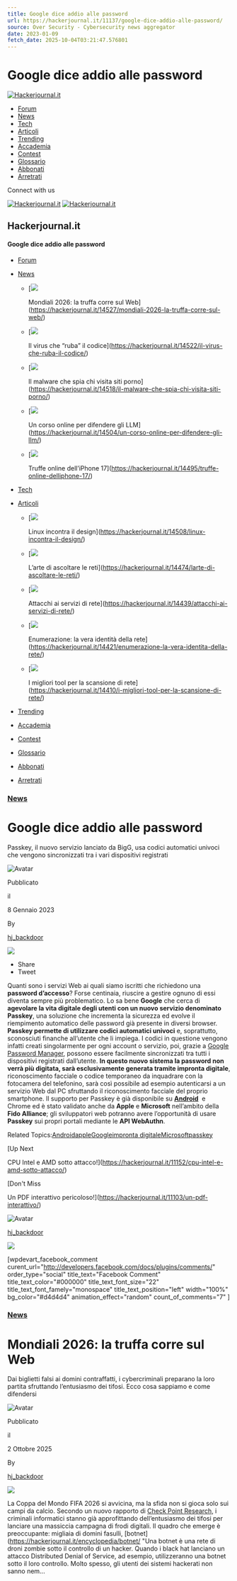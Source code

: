 ```yaml
---
title: Google dice addio alle password
url: https://hackerjournal.it/11137/google-dice-addio-alle-password/
source: Over Security - Cybersecurity news aggregator
date: 2023-01-09
fetch_date: 2025-10-04T03:21:47.576801
---
```


# Google dice addio alle password

[![Hackerjournal.it](https://hackerjournal.it/wp-content/uploads/2017/12/hjnegw-1.png)](https://hackerjournal.it/)

* [Forum](https://hackerjournal.it/forum/)
* [News](https://hackerjournal.it/category/news/)
* [Tech](https://hackerjournal.it/category/tecno/)
* [Articoli](https://hackerjournal.it/category/tech/)
* [Trending](https://hackerjournal.it/trending/)
* [Accademia](https://hackerjournal.it/corsi/)
* [Contest](https://hackerjournal.it/contest/)
* [Glossario](https://hackerjournal.it/encyclopedia/)
* [Abbonati](https://hackerjournal.it/81/abbonati-ad-hacker-journal/)
* [Arretrati](https://hackerjournal.it/arretrati-hackerjournal/)

Connect with us

[![Hackerjournal.it](https://hackerjournal.it/wp-content/uploads/2017/12/hjnew-1.png)](https://hackerjournal.it/)
[![Hackerjournal.it](https://hackerjournal.it/wp-content/uploads/2017/12/hjnegw-1.png)](https://hackerjournal.it/)

## Hackerjournal.it

#### Google dice addio alle password

* [Forum](https://hackerjournal.it/forum/)
* [News](https://hackerjournal.it/category/news/)

  + [![](https://hackerjournal.it/wp-content/uploads/2025/09/coppadelmondo-400x240.png)

    Mondiali 2026: la truffa corre sul Web](https://hackerjournal.it/14527/mondiali-2026-la-truffa-corre-sul-web/)
  + [![](https://hackerjournal.it/wp-content/uploads/2025/09/massive_npm-400x240.png)

    Il virus che “ruba” il codice](https://hackerjournal.it/14522/il-virus-che-ruba-il-codice/)
  + [![](https://hackerjournal.it/wp-content/uploads/2025/09/stellarium-400x240.jpg)

    Il malware che spia chi visita siti porno](https://hackerjournal.it/14518/il-malware-che-spia-chi-visita-siti-porno/)
  + [![](https://hackerjournal.it/wp-content/uploads/2025/09/kaspesky_corso-400x240.png)

    Un corso online per difendere gli LLM](https://hackerjournal.it/14504/un-corso-online-per-difendere-gli-llm/)
  + [![](https://hackerjournal.it/wp-content/uploads/2025/09/truffa_iphone-400x240.png)

    Truffe online dell’iPhone 17](https://hackerjournal.it/14495/truffe-online-delliphone-17/)
* [Tech](https://hackerjournal.it/category/tecno/)
* [Articoli](https://hackerjournal.it/category/tech/)

  + [![](https://hackerjournal.it/wp-content/uploads/2025/09/deepin_home-400x240.png)

    Linux incontra il design](https://hackerjournal.it/14508/linux-incontra-il-design/)
  + [![](https://hackerjournal.it/wp-content/uploads/2025/09/concetto-di-gestione-delle-relazioni-con-i-clienti-400x240.jpg)

    L’arte di ascoltare le reti](https://hackerjournal.it/14474/larte-di-ascoltare-le-reti/)
  + [![](https://hackerjournal.it/wp-content/uploads/2025/04/attacchi-cibenetici-400x240.jpg)

    Attacchi ai servizi di rete](https://hackerjournal.it/14439/attacchi-ai-servizi-di-rete/)
  + [![](https://hackerjournal.it/wp-content/uploads/2025/08/persona-che-scrive-su-un-primo-piano-del-computer-portatile-400x240.jpg)

    Enumerazione: la vera identità della rete](https://hackerjournal.it/14421/enumerazione-la-vera-identita-della-rete/)
  + [![](https://hackerjournal.it/wp-content/uploads/2025/08/codice-binario-con-globo-sul-computer-portatile-400x240.jpg)

    I migliori tool per la scansione di rete](https://hackerjournal.it/14410/i-migliori-tool-per-la-scansione-di-rete/)
* [Trending](https://hackerjournal.it/trending/)
* [Accademia](https://hackerjournal.it/corsi/)
* [Contest](https://hackerjournal.it/contest/)
* [Glossario](https://hackerjournal.it/encyclopedia/)
* [Abbonati](https://hackerjournal.it/81/abbonati-ad-hacker-journal/)
* [Arretrati](https://hackerjournal.it/arretrati-hackerjournal/)

### [News](https://hackerjournal.it/category/news/)

# Google dice addio alle password

Passkey, il nuovo servizio lanciato da BigG, usa codici automatici univoci che vengono sincronizzati tra i vari dispositivi registrati

![Avatar](https://secure.gravatar.com/avatar/7b274a75782cdb25f96daff3132a6c9c?s=46&d=mm&r=g)

Pubblicato

il

8 Gennaio 2023

By

[hj\_backdoor](https://hackerjournal.it/author/hj_backdoor/ "Articoli scritti da hj_backdoor")

![](https://hackerjournal.it/wp-content/uploads/2023/01/password-manager-google.jpg)

* Share
* Tweet

Quanti sono i servizi Web ai quali siamo iscritti che richiedono una **password d’accesso**? Forse centinaia, riuscire a gestire ognuno di essi diventa sempre più problematico. Lo sa bene **Google** che cerca di **agevolare la vita digitale degli utenti con un nuovo servizio denominato Passkey**, una soluzione che incrementa la sicurezza ed evolve il riempimento automatico delle password già presente in diversi browser. **Passkey permette di utilizzare codici automatici univoci** e, soprattutto, sconosciuti finanche all’utente che li impiega. I codici in questione vengono infatti creati singolarmente per ogni account o servizio, poi, grazie a [Google Password Manager](https://passwords.google.com/), possono essere facilmente sincronizzati tra tutti i dispositivi registrati dall’utente. **In questo nuovo sistema la password non verrà più digitata, sarà esclusivamente generata tramite impronta digitale**, riconoscimento facciale o codice temporaneo da inquadrare con la fotocamera del telefonino, sarà così possibile ad esempio autenticarsi a un servizio Web dal PC sfruttando il riconoscimento facciale del proprio smartphone. Il supporto per Passkey è già disponibile su [**Android**](https://play.google.com/store/apps/details?id=com.hardik.passkey&hl=it&gl=US)  e Chrome ed è stato validato anche da **Apple** e **Microsoft** nell’ambito della **Fido Alliance**; gli sviluppatori web potranno avere l’opportunità di usare **Passkey** sui propri portali mediante le **API WebAuthn**.

Related Topics:[Android](https://hackerjournal.it/tag/android/)[apple](https://hackerjournal.it/tag/apple/)[Google](https://hackerjournal.it/tag/google/)[impronta digitale](https://hackerjournal.it/tag/impronta-digitale/)[Microsoft](https://hackerjournal.it/tag/microsoft/)[passkey](https://hackerjournal.it/tag/passkey/)

[Up Next

CPU Intel e AMD sotto attacco!](https://hackerjournal.it/11152/cpu-intel-e-amd-sotto-attacco/)

[Don't Miss

Un PDF interattivo pericoloso!](https://hackerjournal.it/11103/un-pdf-interattivo/)

![Avatar](https://secure.gravatar.com/avatar/7b274a75782cdb25f96daff3132a6c9c?s=60&d=mm&r=g)

[hj\_backdoor](https://hackerjournal.it/author/hj_backdoor/ "Articoli scritti da hj_backdoor")

![](https://hackerjournal.it/wp-content/uploads/2017/12/hjnew-1.png)

[wpdevart\_facebook\_comment curent\_url="http://developers.facebook.com/docs/plugins/comments/" order\_type="social" title\_text="Facebook Comment" title\_text\_color="#000000" title\_text\_font\_size="22" title\_text\_font\_famely="monospace" title\_text\_position="left" width="100%" bg\_color="#d4d4d4" animation\_effect="random" count\_of\_comments="7" ]

### [News](https://hackerjournal.it/category/news/)

# Mondiali 2026: la truffa corre sul Web

Dai biglietti falsi ai domini contraffatti, i cybercriminali preparano la loro partita sfruttando l’entusiasmo dei tifosi. Ecco cosa sappiamo e come difendersi

![Avatar](https://secure.gravatar.com/avatar/7b274a75782cdb25f96daff3132a6c9c?s=46&d=mm&r=g)

Pubblicato

il

2 Ottobre 2025

By

[hj\_backdoor](https://hackerjournal.it/author/hj_backdoor/ "Articoli scritti da hj_backdoor")

![](https://hackerjournal.it/wp-content/uploads/2025/09/coppadelmondo.png)

La Coppa del Mondo FIFA 2026 si avvicina, ma la sfida non si gioca solo sui campi da calcio. Secondo un nuovo rapporto di [Check Point Research](https://www.checkpoint.com/), i criminali informatici stanno già approfittando dell’entusiasmo dei tifosi per lanciare una massiccia campagna di frodi digitali. Il quadro che emerge è preoccupante: migliaia di domini fasulli, [botnet](https://hackerjournal.it/encyclopedia/botnet/ "Una botnet è una rete di droni zombie sotto il controllo di un hacker. Quando i black hat lanciano un attacco Distributed Denial of Service, ad esempio, utilizzeranno una botnet sotto il loro controllo. Molto spesso, gli utenti dei sistemi hackerati non sanno nem...